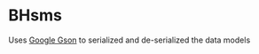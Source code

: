 # BHsms
Uses [Google Gson](https://github.com/google/gson) to serialized and de-serialized the data models